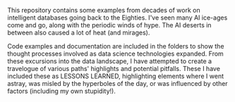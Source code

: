 
This repository contains some examples from decades of work on intelligent databases going back to the Eighties.  I've seen many AI ice-ages come and go, along with the periodic winds of hype.  The AI deserts in between also caused a lot of heat (and mirages).

Code examples and documentation are included in the folders to show the thought processes involved as data science technologies expanded.  From these excursions into the data landscape, I have attempted to create a travelogue of various paths' highlights and potential pitfalls. These I have included these as LESSONS LEARNED, highlighting elements where I went astray, was misled by the hyperboles of the day, or was influenced by other factors (including my own stupidity!).
